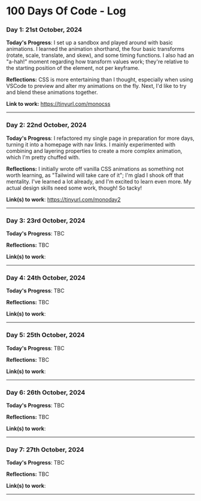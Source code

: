 # 100 Days Of Code - Log

### Day 1: 21st October, 2024

**Today's Progress**: I set up a sandbox and played around with basic animations. I learned the animation shorthand, the four basic transforms (rotate, scale, translate, and skew), and some timing functions. I also had an "a-hah!" moment regarding how transform values work; they're relative to the starting position of the element, not per keyframe.

**Reflections:** CSS is more entertaining than I thought, especially when using VSCode to preview and alter my animations on the fly. Next, I'd like to try and blend these animations together.

**Link to work:** https://tinyurl.com/monocss

---

### Day 2: 22nd October, 2024

**Today's Progress**: I refactored my single page in preparation for more days, turning it into a homepage with nav links. I mainly experimented with combining and layering properties to create a more complex animation, which I'm pretty chuffed with. 

**Reflections:** I initially wrote off vanilla CSS animations as something not worth learning, as "Tailwind will take care of it"; I'm glad I shook off that mentality. I've learned a lot already, and I'm excited to learn even more. My actual design skills need some work, though! So tacky!

**Link(s) to work**: https://tinyurl.com/monoday2

---

### Day 3: 23rd October, 2024

**Today's Progress**: TBC

**Reflections:** TBC

**Link(s) to work**:

---

### Day 4: 24th October, 2024

**Today's Progress**: TBC

**Reflections:** TBC

**Link(s) to work**:

---

### Day 5: 25th October, 2024

**Today's Progress**: TBC

**Reflections:** TBC

**Link(s) to work**:

---

### Day 6: 26th October, 2024

**Today's Progress**: TBC

**Reflections:** TBC

**Link(s) to work**:

---

### Day 7: 27th October, 2024

**Today's Progress**: TBC

**Reflections:** TBC

**Link(s) to work**:

---
